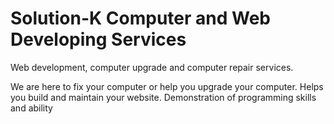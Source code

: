 # Solution-K Computer and Web Developing Services
Web development, computer upgrade and computer repair services. 

We are here to fix your computer or help you upgrade your computer.
Helps you build and maintain your website.
Demonstration of programming skills and ability
